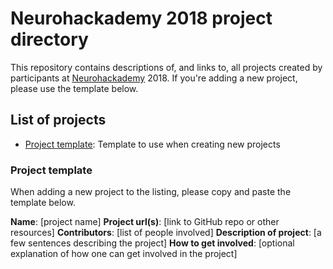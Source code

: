 # Neurohackademy 2018 project directory

This repository contains descriptions of, and links to, all projects created by participants at [Neurohackademy](http://neurohackademy.org) 2018. If you're adding a new project, please use the template below.

## List of projects
* [Project template](#project-template): Template to use when creating new projects


### Project template
When adding a new project to the listing, please copy and paste the template below.

**Name**: [project name]
**Project url(s)**: [link to GitHub repo or other resources]
**Contributors**: [list of people involved]
**Description of project**: [a few sentences describing the project]
**How to get involved**: [optional explanation of how one can get involved in the project]